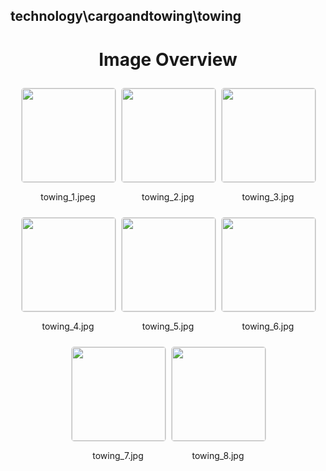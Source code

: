 ## technology\cargoandtowing\towing


<style>
    .image-gallery {
        display: flex;
        flex-wrap: wrap;
        gap: 10px;
        justify-content: center;
        padding: 10px;
    }
    .image-gallery img {
        width: 150px;
        height: auto;
        border: 1px solid #ddd;
        border-radius: 5px;
    }
    .image-gallery div {
        flex: 1 1 calc(33.333% - 20px); /* Three images per row on large screens */
        max-width: 150px;
        text-align: center;
    }
    @media (max-width: 768px) {
        .image-gallery div {
            flex: 1 1 calc(50% - 20px); /* Two images per row on medium screens */
        }
    }
    @media (max-width: 480px) {
        .image-gallery div {
            flex: 1 1 100%; /* One image per row on small screens */
        }
    }
</style>
<h1 style ="text-align: center;"> Image Overview </h1> <div class="image-gallery">
<div>
<img src="https://media.evkx.net/multimedia/technology/cargoandtowing/towing/towing_1_st.jpeg">
<p>towing_1.jpeg</p>
</div>
<div>
<img src="https://media.evkx.net/multimedia/technology/cargoandtowing/towing/towing_2_st.jpg">
<p>towing_2.jpg</p>
</div>
<div>
<img src="https://media.evkx.net/multimedia/technology/cargoandtowing/towing/towing_3_st.jpg">
<p>towing_3.jpg</p>
</div>
<div>
<img src="https://media.evkx.net/multimedia/technology/cargoandtowing/towing/towing_4_st.jpg">
<p>towing_4.jpg</p>
</div>
<div>
<img src="https://media.evkx.net/multimedia/technology/cargoandtowing/towing/towing_5_st.jpg">
<p>towing_5.jpg</p>
</div>
<div>
<img src="https://media.evkx.net/multimedia/technology/cargoandtowing/towing/towing_6_st.jpg">
<p>towing_6.jpg</p>
</div>
<div>
<img src="https://media.evkx.net/multimedia/technology/cargoandtowing/towing/towing_7_st.jpg">
<p>towing_7.jpg</p>
</div>
<div>
<img src="https://media.evkx.net/multimedia/technology/cargoandtowing/towing/towing_8_st.jpg">
<p>towing_8.jpg</p>
</div>
</div>
